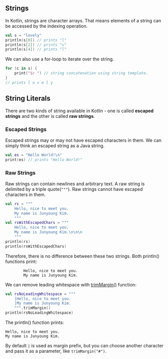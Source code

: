 ## Strings
In Kotlin, strings are character arrays. That means elements of a string can be accessed by the indexing operation.
```kotlin
val s = "lovely"
println(s[0]) // prints "l"
println(s[2]) // prints "v"
println(s[4]) // prints "l"
```
We can also use a for-loop to iterate over the string.
```kotlin
for (c in s) {
    print("$c ") // string concatenation using string template.
}
// prints l o v e l y
```

## String Literals
There are two kinds of string available in Kotlin - one is called **escaped strings** and the other is called **raw strings**.
### Escaped Strings
Escaped strings may or may not have escaped characters in them. We can simply think an escaped string as a Java string.
```kotlin
val es = "Hello World!\n"
print(es) // prints "Hello World!"
```
### Raw Strings
Raw strings can contain newlines and arbitrary text. A raw string is delimited by a triple quote(`"""`). Raw strings cannot have escaped characters in them.
```kotlin
val rs = """
    Hello, nice to meet you.
    My name is Junyoung Kim.
    """
val rsWithEscapedChars = """
    Hello, nice to meet you.
    My name is Junyoung Kim.\n\n\n
    """
println(rs)
println(rsWithEscapedChars)
```
Therefore, there is no difference between these two strings. Both println() functions print:
```
        Hello, nice to meet you.
        My name is Junyoung Kim.
```
We can remove leading whitespace with [trimMargin()](https://kotlinlang.org/api/latest/jvm/stdlib/kotlin.text/trim-margin.html) function:
```kotlin
val rsNoLeadingWhitespace = """
    |Hello, nice to meet you.
    |My name is Junyoung Kim.
    """.trimMargin()
println(rsNoLeadingWhitespace)
```
The println() function prints:
```
Hello, nice to meet you.
My name is Junyoung Kim.
```
By default `|` is used as margin prefix, but you can choose another character and pass it as a parameter, like
`
trimMargin("#")
`.
